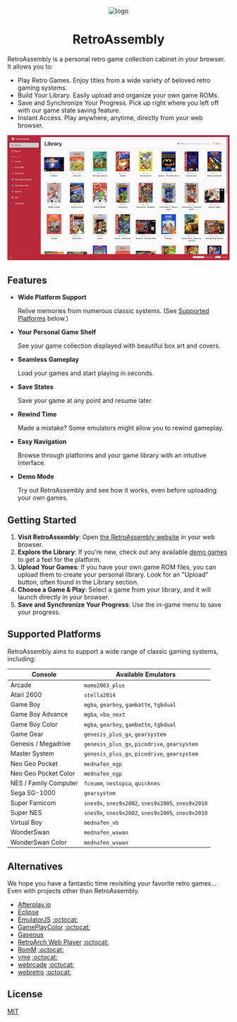 <p align="center">
  <img src="public/assets/logo/logo-512x512.png" alt="logo" width="120" height="120">
  <h1 align="center">RetroAssembly</h1>
</p>

RetroAssembly is a personal retro game collection cabinet in your browser. It allows you to:
- Play Retro Games. Enjoy titles from a wide variety of beloved retro gaming systems.
- Build Your Library. Easily upload and organize your own game ROMs.
- Save and Synchronize Your Progress. Pick up right where you left off with our game state saving feature.
- Instant Access. Play anywhere, anytime, directly from your web browser.

<img src="public/assets/screenshots/library.jpeg" alt="library">

## Features

- **Wide Platform Support**

  Relive memories from numerous classic systems. (See [Supported Platforms](#supported-platforms) below.)
- **Your Personal Game Shelf**

  See your game collection displayed with beautiful box art and covers.
- **Seamless Gameplay**

  Load your games and start playing in seconds.
- **Save States**

  Save your game at any point and resume later.
- **Rewind Time**

  Made a mistake? Some emulators might allow you to rewind gameplay.
- **Easy Navigation**

  Browse through platforms and your game library with an intuitive interface.
- **Demo Mode**

  Try out RetroAssembly and see how it works, even before uploading your own games.
<!-- - **Virtual Controller**: Play on the go, even without a physical gamepad, using our on-screen virtual controller. -->

## Getting Started
1.  **Visit RetroAssembly**: Open [the RetroAssembly website](https://next.retroassembly.com/) in your web browser.
2.  **Explore the Library**: If you're new, check out any available [demo games](https://next.retroassembly.com/demo) to get a feel for the platform.
3.  **Upload Your Games**: If you have your own game ROM files, you can upload them to create your personal library. Look for an "Upload" button, often found in the Library section.
4.  **Choose a Game & Play**: Select a game from your library, and it will launch directly in your browser.
5.  **Save and Synchronize Your Progress**: Use the in-game menu to save your progress.

## Supported Platforms

RetroAssembly aims to support a wide range of classic gaming systems, including:

| Console | Available Emulators |
| - | - |
| Arcade | `mame2003_plus` |
| Atari 2600 | `stella2014` |
| Game Boy | `mgba`, `gearboy`, `gambatte`, `tgbdual` |
| Game Boy Advance | `mgba`, `vba_next` |
| Game Boy Color | `mgba`, `gearboy`, `gambatte`, `tgbdual` |
| Game Gear | `genesis_plus_gx`, `gearsystem` |
| Genesis / Megadrive | `genesis_plus_gx`, `picodrive`, `gearsystem` |
| Master System | `genesis_plus_gx`, `picodrive`, `gearsystem` |
| Neo Geo Pocket | `mednafen_ngp` |
| Neo Geo Pocket Color | `mednafen_ngp` |
| NES / Family Computer | `fceumm`, `nestopia`, `quicknes` |
| Sega SG-1000 | `gearsystem` |
| Super Famicom | `snes9x`, `snes9x2002`, `snes9x2005`, `snes9x2010` |
| Super NES | `snes9x`, `snes9x2002`, `snes9x2005`, `snes9x2010` |
| Virtual Boy | `mednafen_vb` |
| WonderSwan | `mednafen_wswan` |
| WonderSwan Color | `mednafen_wswan` |

## Alternatives
We hope you have a fantastic time revisiting your favorite retro games... Even with projects other than RetroAssembly.

+ [Afterplay.io](https://afterplay.io)
+ [Eclipse](https://eclipseemu.me)
+ [EmulatorJS](https://emulatorjs.org) [:octocat:](https://github.com/EmulatorJS/EmulatorJS)
+ [GamePlayColor](https://gameplaycolor.com) [:octocat:](https://github.com/gameplaycolor/gameplaycolor)
+ [Gaseous](https://github.com/gaseous-project/gaseous-server)
+ [RetroArch Web Player](https://web.libretro.com) [:octocat:](https://github.com/libretro/RetroArch/blob/master/pkg/emscripten/README.md)
+ [RomM](https://romm.app/) [:octocat:](https://github.com/rommapp/romm)
+ [vme](https://gitgalu.github.io/vme/) [:octocat:](https://github.com/gitGalu/vme)
+ [webrcade](https://www.webrcade.com) [:octocat:](https://github.com/webrcade/webrcade)
+ [webretro](https://binbashbanana.github.io/webretro/) [:octocat:](https://github.com/BinBashBanana/webretro)

## License
[MIT](license)
